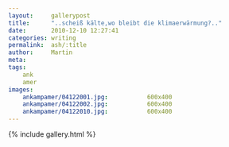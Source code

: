 ```yaml
---
layout:     gallerypost
title:      "..scheiß kälte,wo bleibt die klimaerwärmung?.."
date:       2010-12-10 12:27:41
categories: writing
permalink:  ash/:title
author:     Martin
meta:
tags:
    ank
    amer
images:
    ankampamer/04122001.jpg:           600x400
    ankampamer/04122002.jpg:           600x400
    ankampamer/04122010.jpg:           600x400
---
```


{% include gallery.html %}
